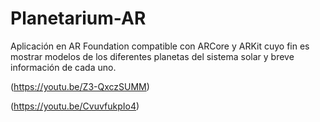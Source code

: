 # Planetarium-AR
Aplicación en AR Foundation compatible con ARCore y ARKit cuyo fin es mostrar modelos de los diferentes planetas del sistema solar y breve información de cada uno.

(https://youtu.be/Z3-QxczSUMM)

(https://youtu.be/CvuvfukpIo4)
